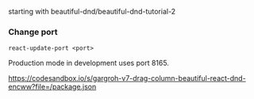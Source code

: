 

starting with beautiful-dnd/beautiful-dnd-tutorial-2





### Change port

`react-update-port <port>`

Production mode in development uses port 8165.


https://codesandbox.io/s/gargroh-v7-drag-column-beautiful-react-dnd-encww?file=/package.json

